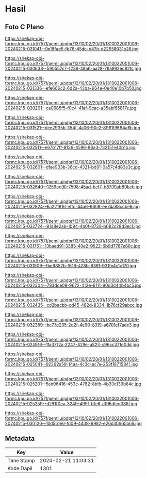 # Hasil

## Foto C Plano

https://sirekap-obj-formc.kpu.go.id/757f/pemilu/pdpr/13/10/02/20/01/1310022001006-20240215-031041--0e18fae5-fb76-45dc-b47b-d22958031b26.jpg

https://sirekap-obj-formc.kpu.go.id/757f/pemilu/pdpr/13/10/02/20/01/1310022001006-20240215-030638--590557c7-1239-49a6-aa28-78a992ec82fc.jpg

https://sirekap-obj-formc.kpu.go.id/757f/pemilu/pdpr/13/10/02/20/01/1310022001006-20240215-031336--efe666c2-6d2a-43ba-964e-0e40e10b7b50.jpg

https://sirekap-obj-formc.kpu.go.id/757f/pemilu/pdpr/13/10/02/20/01/1310022001006-20240215-030201--ca0685f5-f0c4-41af-9cac-a35abf65817e.jpg

https://sirekap-obj-formc.kpu.go.id/757f/pemilu/pdpr/13/10/02/20/01/1310022001006-20240215-031521--dee2935b-354f-4a06-90e2-8961f9664a6b.jpg

https://sirekap-obj-formc.kpu.go.id/757f/pemilu/pdpr/13/10/02/20/01/1310022001006-20240215-032511--e67b17ff-8136-4596-86ad-732151e40b1b.jpg

https://sirekap-obj-formc.kpu.go.id/757f/pemilu/pdpr/13/10/02/20/01/1310022001006-20240215-032601--dfae933b-36cd-4321-bd81-0a57c4d83e3c.jpg

https://sirekap-obj-formc.kpu.go.id/757f/pemilu/pdpr/13/10/02/20/01/1310022001006-20240215-032640--1259ce90-7598-45ad-bef7-b8709ab80beb.jpg

https://sirekap-obj-formc.kpu.go.id/757f/pemilu/pdpr/13/10/02/20/01/1310022001006-20240215-032824--6a221816-effc-44a6-9608-ee74a88ccbe6.jpg

https://sirekap-obj-formc.kpu.go.id/757f/pemilu/pdpr/13/10/02/20/01/1310022001006-20240215-032724--91d8e2ab-1b94-4b0f-8730-b682c28d3ec1.jpg

https://sirekap-obj-formc.kpu.go.id/757f/pemilu/pdpr/13/10/02/20/01/1310022001006-20240215-031751--10baed91-3385-40e2-9922-6b9d7787e60c.jpg

https://sirekap-obj-formc.kpu.go.id/757f/pemilu/pdpr/13/10/02/20/01/1310022001006-20240215-031909--fbe9852b-f618-428b-9391-931fe4c1c170.jpg

https://sirekap-obj-formc.kpu.go.id/757f/pemilu/pdpr/13/10/02/20/01/1310022001006-20240215-032304--793dce09-9672-412e-8111-90d3d44b4bc5.jpg

https://sirekap-obj-formc.kpu.go.id/757f/pemilu/pdpr/13/10/02/20/01/1310022001006-20240215-032435--cd2bacbb-cd45-482d-8334-1b76cf29abcc.jpg

https://sirekap-obj-formc.kpu.go.id/757f/pemilu/pdpr/13/10/02/20/01/1310022001006-20240215-032359--bc77e235-2d2f-4e90-8319-a6701ef7adc3.jpg

https://sirekap-obj-formc.kpu.go.id/757f/pemilu/pdpr/13/10/02/20/01/1310022001006-20240215-024916--1fa3712a-2247-429e-a823-c96cc371e0dd.jpg

https://sirekap-obj-formc.kpu.go.id/757f/pemilu/pdpr/13/10/02/20/01/1310022001006-20240215-025041--92362a59-14aa-4c3c-ac7e-253f18715841.jpg

https://sirekap-obj-formc.kpu.go.id/757f/pemilu/pdpr/13/10/02/20/01/1310022001006-20240215-025201--5ab96416-453c-4782-8bfb-4b30c139b84c.jpg

https://sirekap-obj-formc.kpu.go.id/757f/pemilu/pdpr/13/10/02/20/01/1310022001006-20240215-025259--d281f0ea-3249-499f-b1e6-a196dfed388f.jpg

https://sirekap-obj-formc.kpu.go.id/757f/pemilu/pdpr/13/10/02/20/01/1310022001006-20240215-030126--10d5b1e6-fd09-4438-9982-e26d30665b66.jpg


## Metadata

| Key        | Value               |
| ---------- | ------------------- |
| Time Stamp | 2024-02-21 11:03:31 |
| Kode Dapil | 1301                |



